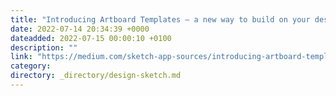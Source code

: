 ```yaml
---
title: "Introducing Artboard Templates — a new way to build on your designs fast"
date: 2022-07-14 20:34:39 +0000
dateadded: 2022-07-15 00:00:10 +0100
description: ""
link: "https://medium.com/sketch-app-sources/introducing-artboard-templates-a-new-way-to-build-on-your-designs-fast-10e09dd8dd14?source=rss----d23119b14977---4"
category:
directory: _directory/design-sketch.md
---
```

